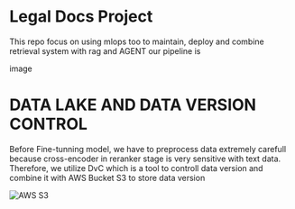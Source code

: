# Legal Docs Project

This repo focus on using mlops too to maintain, deploy and combine retrieval system with rag and AGENT
our pipeline is

image

# DATA LAKE AND DATA VERSION CONTROL

Before Fine-tunning model, we have to preprocess data extremely carefull because cross-encoder in reranker stage is very sensitive with text data. Therefore, we utilize DvC which is a tool to controll data version and combine it with AWS Bucket S3 to store data version

![AWS S3](https://github.com/thisisdinhvu/CS317-VNLawChat/tree/main/images/agentAWS3.png?raw=true)

